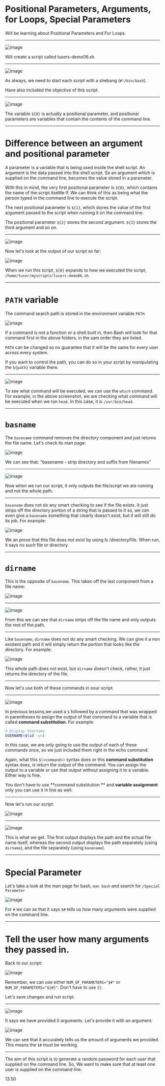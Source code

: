 # Positional Parameters, Arguments, for Loops, Special Parameters

Will be learning about Positional Parameters and For Loops.

---

![image](https://user-images.githubusercontent.com/107522496/207848802-fb9f22ae-bd6d-48b1-b5d3-39bb13494e61.png)

Will create a script called lusers-demo06.sh

---

![image](https://user-images.githubusercontent.com/107522496/207849081-3c6a85d7-4691-4d6f-8441-9f110969d3b0.png)

As always, we need to start each script with a shebang (`#!/bin/bash`).

Have also included the objective of this script.

---

![image](https://user-images.githubusercontent.com/107522496/207850370-ca86c573-eb76-43a7-be08-eda57f663c56.png)

The variable `${0}` is actually a positional parameter, and positional parameters are variables that contain the contents of the command line.

---

# Difference between an argument and positional parameter 

A parameter is a variable that is being used inside the shell script. An argument is the data passed into the shell script. So an argument which is supplied on the command line, becomes the value stored in a parameter.

With this in mind, the very first positional parameter is `${0}`, which contains the name of the script itseWe lf. We can think of this as being what the person typed in the command line to execute the script.

The next positional parameter is `${1}`, which stores the value of the first argument passed to the script when running it on the command line.

The positional parameter `${2}` stores the second argument. `${3}` stores the third argument and so on.

--- 

![image](https://user-images.githubusercontent.com/107522496/207851599-2b8e4916-0a77-4f37-8a29-95683cdc4e77.png)

Now let's look at the output of our script so far: 

![image](https://user-images.githubusercontent.com/107522496/207851864-21b3b7fc-21e5-44e0-b89f-b0c53b44c3d9.png)

When we run this script, `${0}` expands to how we executed the script, `/home/tuser/myscripts/lusers-demo06.sh`.

---

<!-- 3:27 -->

# `PATH` variable 

The command search path is stored in the environment variable `PATH`.

![image](https://user-images.githubusercontent.com/107522496/207852800-476cee9e-ec63-451e-afaa-72ae274b8fef.png)

If a command is not a function or a shell built in, then Bash will look for that command first in the above folders, in the sam order they are listed. 

`PATH` can be changed so no guarantee that it will be the same for every user across every system.

If you want to control the path, you can do so in your script by manipulating the `${path}` variable there.

---

![image](https://user-images.githubusercontent.com/107522496/207853645-a70b6daa-d957-4937-9851-2a15f4cb34d9.png)

To see what command will be executed, we can use the `which` command. For example, in the above screenshot, we are checking what command will be executed when we run `head`. In this case, it is `/usr/bin/head`.

<!-- Go over from 3:27 till 8:47  -->

---

# `basname` 

The `basename` command removes the directory component and just returns the file name. Let's check its man page:

![image](https://user-images.githubusercontent.com/107522496/207855111-89031af3-1530-4571-807e-dd3e724db316.png)

We can see that: "basename - strip directory and suffix from filenames"

---

![image](https://user-images.githubusercontent.com/107522496/207856930-20027f2c-48ce-4d2b-b671-8ee2dff47532.png)

Now when we run our script, it only outputs the file/script we are running and not the whole path.

---

`basename` does not do any smart checking to see if the file exists. It just strips off the directory portion of a string that is passed to it so, we can even give a `basename` something that clearly doesn't exist, but it will still do its job. For example: 

![image](https://user-images.githubusercontent.com/107522496/207857364-4064242a-9c16-4267-86d2-af687f2adb25.png)

We an prove that this file does not exist by using ls /directory/file. When run, it says no such file or directory.

---

# `dirname`

This is the opposite of `basename`. This takes off the last component from a file name:

![image](https://user-images.githubusercontent.com/107522496/207857720-945e48f0-d8cb-4fa8-b11f-5e736c39d5f8.png)

---

![image](https://user-images.githubusercontent.com/107522496/207858308-d607e40b-46b7-4753-87b8-df4006aca09f.png)

From this we can see that `dirname` strips off the file name and only outputs the rest of the path.

---

Like `basename`, `dirname` does not do any smart checking. We can give it a non existent path and it will simply return the portion that looks like the directory. For example: 

![image](https://user-images.githubusercontent.com/107522496/207858783-ac56581f-8898-413f-9ca3-31401cafd3bc.png)

This whole path does not exist, but `dirname` doesn't check, rather, it just returns the directory of the file.

---

Now let's use both of these commands in oour script.

---

![image](https://user-images.githubusercontent.com/107522496/207859598-c9633283-98e0-4ff0-8123-28183df7201e.png)

In previous lessons,we used a `$` followed by a command that was wrapped in parentheses to assign the output of that command to a variable that is called **command substitution**. For example:

```bash
# Display Username
USERNAME=$(id -un)
```

In this case, we are only going to use the output of each of these commands once, so we just included them right in the echo command.

Again, what this `$(<command>)` syntax does or this **command substitution** syntax does, is return the output of the command. You can assign the output to a variable or use that output without assigning it to a variable. Either way is fine.

You don't have to use **command substitution ** and **variable assignment** only you can use it in line as well.

---
Now let's run our script:

![image](https://user-images.githubusercontent.com/107522496/207874632-dbcf9f87-e9e9-44e2-a07a-5da8e69a7c26.png)

---

![image](https://user-images.githubusercontent.com/107522496/207874501-d7157990-8f46-4d3e-8f47-fa5c1016af1f.png)

This is what we get. The first output displays the path and the actual file name itself, whereas the second output displays the path separately (using `dirname`), and the file separately (using `basename`).

---

# Special Parameter

Let's take a look at the man page for bash, `man bash` and search for `/Special Parameter`

![image](https://user-images.githubusercontent.com/107522496/207881890-5279297d-0200-4c33-a8cc-a858caa95fab.png)

For `#` we can se that it says `$#` tells us how many arguments were supplied on the command line.

---

# Tell the user how many arguments they passed in.

Back to our script: 

![image](https://user-images.githubusercontent.com/107522496/207882645-d3947e85-26af-4044-b6a6-71fdb6408e35.png)

Remember, we can use either `NUM_OF_PARAMETERS="$#"` or `NUM_OF_PARAMETERS="${#}"`. Don't have to use `{}`.

Let's save changes and run script.

---

![image](https://user-images.githubusercontent.com/107522496/207883942-5a710fa5-07af-42dd-acdc-cf3c65b51bd2.png)

It says we have provided 0 arguments. Let's provide it with an argument:

![image](https://user-images.githubusercontent.com/107522496/207884280-9f82da67-9cad-4279-a9d5-4eff2ed89442.png)

We can see that it accurately tells us the amount of arguments we provided. This means the `$#` must be working. 

---


The aim of this script is to generate a random password for each user that supplied on the command line. So, We want to make sure that at least one user is supplied on the command line.










13:50










